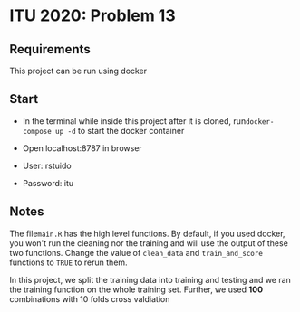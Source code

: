 # ITU 2020: Problem 13

## Requirements

This project can be run using docker


## Start

- In the terminal while inside this project after it is cloned, run`docker-compose up -d` to start the docker container

- Open localhost:8787 in browser

- User: rstuido

- Password: itu

## Notes

The file`main.R`  has the high level functions. By default, if you used docker, you won't run the cleaning nor the training and will use the output of these two functions. Change the value of `clean_data` and `train_and_score` functions to `TRUE` to rerun them. 

In this project, we split the training data into  training and testing and we ran the training function on the whole training set. Further, we used **100** combinations with 10 folds cross valdiation 





